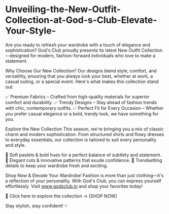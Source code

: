 # Unveiling-the-New-Outfit-Collection-at-God-s-Club-Elevate-Your-Style-

Are you ready to refresh your wardrobe with a touch of elegance and sophistication? God's Club proudly presents its latest New Outfit Collection—designed for modern, fashion-forward individuals who love to make a statement.

Why Choose Our New Collection?
Our designs blend style, comfort, and versatility, ensuring that you always look your best, whether at work, a casual outing, or a special event. Here's what makes this collection stand out:

✅ Premium Fabrics – Crafted from high-quality materials for superior comfort and durability.
✅ Trendy Designs – Stay ahead of fashion trends with chic, contemporary outfits.
✅ Perfect Fit for Every Occasion – Whether you prefer casual elegance or a bold, trendy look, we have something for you.

Explore the New Collection
This season, we're bringing you a mix of classic charm and modern sophistication. From structured shirts and flowy dresses to everyday essentials, our collection is tailored to suit every personality and style.

💜 Soft pastels & bold hues for a perfect balance of subtlety and statement.
👗 Elegant cuts & innovative patterns that exude confidence.
🎀 Trendsetting details to keep your wardrobe fresh and exciting.

Shop Now & Elevate Your Wardrobe!
Fashion is more than just clothing—it's a reflection of your personality. With God's Club, you can express yourself effortlessly. Visit www.godsclub.in and shop your favorites today!

🔗 Click here to explore the collection → [SHOP NOW]

Stay stylish, stay confident! ✨
